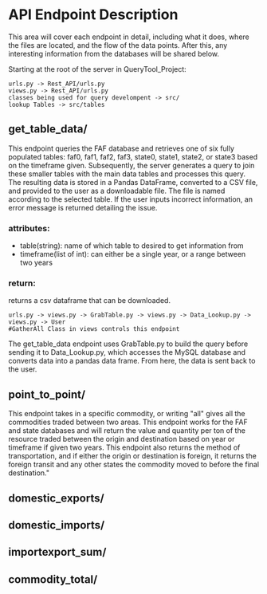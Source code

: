 # API Endpoint Description
This area will cover each endpoint in detail, including what it does, where the files are located, and the flow of the data points. After this, any interesting information from the databases will be shared below.

Starting at the root of the server in QueryTool_Project:
```
urls.py -> Rest_API/urls.py
views.py -> Rest_API/urls.py
classes being used for query develompent -> src/
lookup Tables -> src/tables
```
## get_table_data/
This endpoint queries the FAF database and retrieves one of six fully populated tables: faf0, faf1, faf2, faf3, state0, state1, state2, or state3 based on the timeframe given. Subsequently, the server generates a query to join these smaller tables with the main data tables and processes this query. The resulting data is stored in a Pandas DataFrame, converted to a CSV file, and provided to the user as a downloadable file. The file is named according to the selected table. If the user inputs incorrect information, an error message is returned detailing the issue.

### attributes:
* table(string): name of which table to desired to get information from
* timeframe(list of int): can either be a single year, or a range between two years

### return:
returns a csv dataframe that can be downloaded.
    
``` 
urls.py -> views.py -> GrabTable.py -> views.py -> Data_Lookup.py -> views.py -> User
#GatherAll Class in views controls this endpoint
```
The get_table_data endpoint uses GrabTable.py to build the query before sending it to Data_Lookup.py, which accesses the MySQL database and converts data into a pandas data frame. From here, the data is sent back to the user.

## point_to_point/
This endpoint takes in a specific commodity, or writing "all" gives all the commodities traded between two areas. This endpoint works for the FAF and state databases and will return the value and quantity per ton of the resource traded between the origin and destination based on year or timeframe if given two years. This endpoint also returns the method of transportation, and if either the origin or destination is foreign, it returns the foreign transit and any other states the commodity moved to before the final destination."

## domestic_exports/

## domestic_imports/

## importexport_sum/

## commodity_total/

